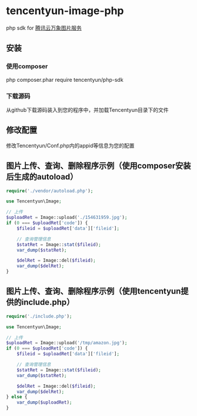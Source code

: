 # tencentyun-image-php
php sdk for [腾讯云万象图片服务](http://app.qcloud.com/image.html)

## 安装

### 使用composer
php composer.phar require tencentyun/php-sdk

### 下载源码
从github下载源码装入到您的程序中，并加载Tencentyun目录下的文件

## 修改配置
修改Tencentyun/Conf.php内的appid等信息为您的配置

## 图片上传、查询、删除程序示例（使用composer安装后生成的autoload）
```php
require('./vendor/autoload.php');

use Tencentyun\Image;

// 上传
$uploadRet = Image::upload('./154631959.jpg');
if (0 === $uploadRet['code']) {
    $fileid = $uploadRet['data']['fileid'];

    // 查询管理信息
    $statRet = Image::stat($fileid);
    var_dump($statRet);

    $delRet = Image::del($fileid);
    var_dump($delRet);
}
```

## 图片上传、查询、删除程序示例（使用tencentyun提供的include.php）
```php
require('./include.php');

use Tencentyun\Image;

// 上传
$uploadRet = Image::upload('/tmp/amazon.jpg');
if (0 === $uploadRet['code']) {
    $fileid = $uploadRet['data']['fileid'];

    // 查询管理信息
    $statRet = Image::stat($fileid);
    var_dump($statRet);

    $delRet = Image::del($fileid);
    var_dump($delRet);
} else {
    var_dump($uploadRet);
}
```